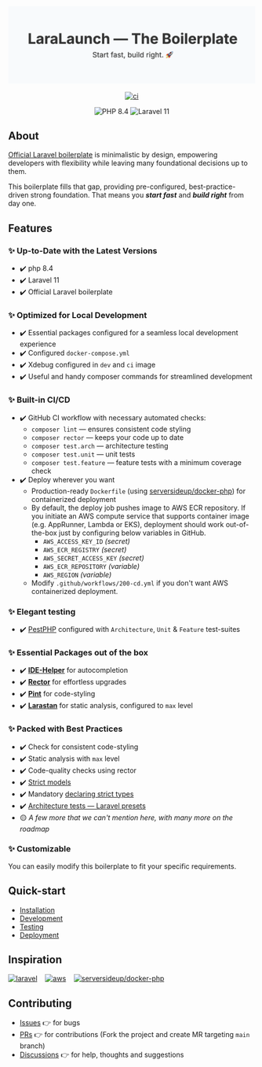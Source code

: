 <p align="center">
<img src="./docs/assets/banner.png">
</p>

<p align="center">
<a href="https://github.com/laralaunch/the-boilerplate/actions/workflows/100-ci.yml">
  <img src="https://github.com/laralaunch/the-boilerplate/actions/workflows/100-ci.yml/badge.svg" alt="ci">
</a>
</p>

<p align="center">
  <img src="https://img.shields.io/badge/PHP-8.4-blue?logo=php&logoColor=white" alt="PHP 8.4" />
  <img src="https://img.shields.io/badge/Laravel-11-orange?logo=laravel&logoColor=white" alt="Laravel 11" />
</p>

## About
<a href="https://github.com/laravel/laravel" target="_blank">Official Laravel boilerplate</a> is minimalistic by design, empowering developers with flexibility while leaving many foundational decisions up to them.

This boilerplate fills that gap, providing pre-configured, best-practice-driven strong foundation. That means you _**start fast**_ and _**build right**_ from day one.

## Features

### ✨ Up-to-Date with the Latest Versions
- ✔️ php 8.4
- ✔️ Laravel 11
- ✔️ Official Laravel boilerplate

### ✨ Optimized for Local Development
- ✔️ Essential packages configured for a seamless local development experience
- ✔️ Configured `docker-compose.yml`
- ✔️ Xdebug configured in `dev` and `ci` image
- ✔️ Useful and handy composer commands for streamlined development

### ✨ Built-in CI/CD
- ✔️ GitHub CI workflow with necessary automated checks:
    - `composer lint` — ensures consistent code styling
    - `composer rector` — keeps your code up to date
    - `composer test.arch` — architecture testing
    - `composer test.unit` — unit tests
    - `composer test.feature` — feature tests with a minimum coverage check
- ✔️ Deploy wherever you want
    - Production-ready `Dockerfile` (using [serversideup/docker-php](https://serversideup.net/open-source/docker-php)) for containerized deployment
    - By default, the deploy job pushes image to AWS ECR repository. If you initiate an AWS compute service that supports container image (e.g. AppRunner, Lambda or EKS), deployment should work out-of-the-box just by configuring below variables in GitHub.
        - `AWS_ACCESS_KEY_ID` _(secret)_
        - `AWS_ECR_REGISTRY` _(secret)_
        - `AWS_SECRET_ACCESS_KEY` _(secret)_
        - `AWS_ECR_REPOSITORY`  _(variable)_
        - `AWS_REGION` _(variable)_
    - Modify `.github/workflows/200-cd.yml` if you don't want AWS containerized deployment.

### ✨ Elegant testing
- ✔️ [PestPHP](https://pestphp.com) configured with `Architecture`, `Unit` & `Feature` test-suites

### ✨ Essential Packages out of the box
- ✔️ [**IDE-Helper**](https://github.com/barryvdh/laravel-ide-helper) for autocompletion
- ✔️ [**Rector**](https://github.com/rectorphp/rector) for effortless upgrades
- ✔️ [**Pint**](https://github.com/laravel/pint) for code-styling
- ✔️ [**Larastan**](https://github.com/larastan/larastan) for static analysis, configured to `max` level

### ✨ Packed with Best Practices
- ✔️ Check for consistent code-styling
- ✔️ Static analysis with `max` level
- ✔️ Code-quality checks using rector
- ✔️ [Strict models](https://laravel-news.com/shouldbestrict)
- ✔️ Mandatory [declaring strict types](https://stackoverflow.com/questions/48723637/what-do-strict-types-do-in-php)
- ✔️ [Architecture tests — Laravel presets](https://pestphp.com/docs/arch-testing)
- 🟡 _A few more that we can't mention here, with many more on the roadmap_

### ✨ Customizable
You can easily modify this boilerplate to fit your specific requirements.


## Quick-start
- [Installation](./docs/100-INSTALLATION.md)
- [Development](./docs/200-DEVELOPMENT.md)
- [Testing](./docs/300-TESTING.md)
- [Deployment](./docs/400-DEPLOYMENT.md)


## Inspiration
[![laravel](https://avatars.githubusercontent.com/u/958072?s=48&v=4)](https://laravel.com) &nbsp;&nbsp;
[![aws](https://avatars.githubusercontent.com/u/2232217?s=48&v=4)](https://aws.amazon.com) &nbsp;&nbsp;
[![serversideup/docker-php](https://avatars.githubusercontent.com/u/4761291?s=48&v=4)](https://serversideup.net/open-source/docker-php) &nbsp;&nbsp;


## Contributing
- [Issues](https://github.com/laralaunch/the-boilerplate/issues) 👉 for bugs
- [PRs](https://github.com/laralaunch/the-boilerplate/pulls) 👉 for contributions (Fork the project and create MR targeting `main` branch)
- [Discussions](https://github.com/laralaunch/the-boilerplate/discussions) 👉 for help, thoughts and suggestions
